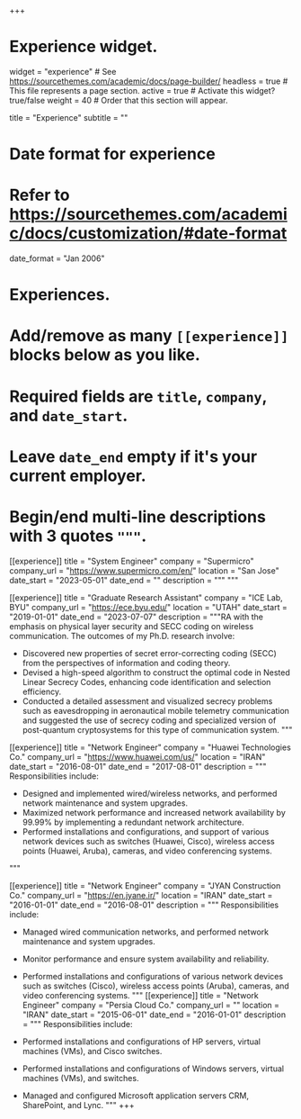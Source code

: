 +++
# Experience widget.
widget = "experience"  # See https://sourcethemes.com/academic/docs/page-builder/
headless = true  # This file represents a page section.
active = true  # Activate this widget? true/false
weight = 40  # Order that this section will appear.

title = "Experience"
subtitle = ""

# Date format for experience
#   Refer to https://sourcethemes.com/academic/docs/customization/#date-format
date_format = "Jan 2006"

# Experiences.
#   Add/remove as many `[[experience]]` blocks below as you like.
#   Required fields are `title`, `company`, and `date_start`.
#   Leave `date_end` empty if it's your current employer.
#   Begin/end multi-line descriptions with 3 quotes `"""`.

[[experience]]
  title = "System Engineer"
  company = "Supermicro"
  company_url = "https://www.supermicro.com/en/"
  location = "San Jose"
  date_start = "2023-05-01"
  date_end = ""
  description = """  """

[[experience]]
  title = "Graduate Research Assistant"
  company = "ICE Lab, BYU"
  company_url = "https://ece.byu.edu/"
  location = "UTAH"
  date_start = "2019-01-01"
  date_end = "2023-07-07"
  description = """RA with the emphasis on physical layer security and SECC coding on wireless communication.
  The outcomes of my Ph.D. research involve:
  
  * Discovered new properties of secret error-correcting coding (SECC) from the perspectives of information and coding theory.
  * Devised a high-speed algorithm to construct the optimal code in Nested Linear Secrecy Codes, enhancing code identification and selection efficiency.
  * Conducted a detailed assessment and visualized secrecy problems such as eavesdropping in aeronautical mobile telemetry communication and suggested the use of secrecy coding and specialized version of post-quantum cryptosystems for this type of communication system.
  """

[[experience]]
  title = "Network Engineer"
  company = "Huawei Technologies Co."
  company_url = "https://www.huawei.com/us/"
  location = "IRAN"
  date_start = "2016-08-01"
  date_end = "2017-08-01"
  description = """ Responsibilities include:
  
  * Designed and implemented wired/wireless networks, and performed network maintenance and system upgrades.
  * Maximized network performance and increased network availability by 99.99% by implementing a redundant network architecture.
  * Performed installations and configurations, and support of various network devices such as switches (Huawei, Cisco), wireless access points (Huawei, Aruba), cameras, and video conferencing systems.

  """

[[experience]]
  title = "Network Engineer"
  company = "JYAN Construction Co."
  company_url = "https://en.jyane.ir/"
  location = "IRAN"
  date_start = "2016-01-01"
  date_end = "2016-08-01"
  description = """ Responsibilities include:
  
  * Managed wired communication networks, and performed network maintenance and system upgrades.
  * Monitor performance and ensure system availability and reliability.
  * Performed installations and configurations of various network devices such as switches (Cisco), wireless access points (Aruba), cameras, and video conferencing systems.
  """
[[experience]]
  title = "Network Engineer"
  company = "Persia Cloud Co."
  company_url = ""
  location = "IRAN"
  date_start = "2015-06-01"
  date_end = "2016-01-01"
  description = """ Responsibilities include:
  
  * Performed installations and configurations of HP servers, virtual machines (VMs), and Cisco switches.
  * Performed installations and configurations of Windows servers, virtual machines (VMs), and switches.
  * Managed and configured Microsoft application servers CRM, SharePoint, and Lync.
  """
+++
